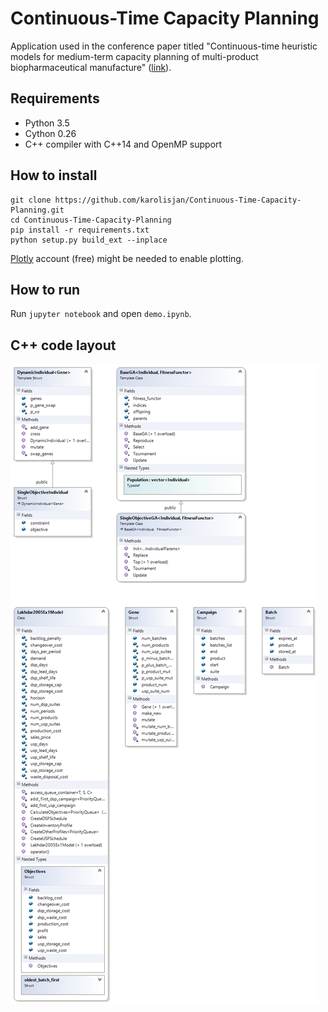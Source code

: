 # Continuous-Time Capacity Planning 
Application used in the conference paper titled "Continuous-time heuristic models for medium-term capacity planning of multi-product biopharmaceutical manufacture" ([link](https://books.google.co.uk/books?id=3xtYDgAAQBAJ&lpg=PA1303&ots=nOhGWbjnCg&dq=Continuous-Time%20Heuristic%20Model%20for%20Medium-Term%20Capacity%20Planning%20of%20a%20Multi-Suite%2C%20Multi-Product%20Biopharmaceutical%20Facility&pg=PA1303#v=onepage&q&f=true)).

## Requirements 

- Python 3.5
- Cython 0.26
- C++ compiler with C++14 and OpenMP support

## How to install

```
git clone https://github.com/karolisjan/Continuous-Time-Capacity-Planning.git
cd Continuous-Time-Capacity-Planning
pip install -r requirements.txt
python setup.py build_ext --inplace 
```

[Plotly](https://plot.ly/) account (free) might be needed to enable plotting.

## How to run

Run ```jupyter notebook``` and open ```demo.ipynb```.

## C++ code layout
![C++ code layout](src/cpp/ClassDiagram.png)
